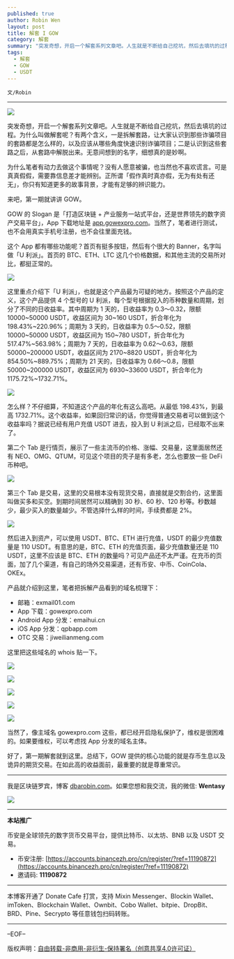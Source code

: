 ```yaml
---
published: true
author: Robin Wen
layout: post
title: 解套 I GOW
category: 解套
summary: "突发奇想，开启一个解套系列文章吧。人生就是不断给自己挖坑，然后去填坑的过程。为什么叫做解套呢？有两个含义，一是拆解套路，让大家认识到那些诈骗项目的套路都是怎么样的，以及应该从哪些角度快速识别诈骗项目；二是认识到这些套路之后，从套路中解脱出来。无意间想到的名字，细想真的是妙啊。好了，第一期解套就到这里。总结下，GOW 提供的核心功能的就是存币生息以及诡异的期货交易。在如此高的收益面前，最重要的就是尊重常识。"
tags:
  - 解套
  - GOW
  - USDT
---
```


`文/Robin`

***

![](https://cdn.dbarobin.com/bc6dgxt.png)

突发奇想，开启一个解套系列文章吧。人生就是不断给自己挖坑，然后去填坑的过程。为什么叫做解套呢？有两个含义，一是拆解套路，让大家认识到那些诈骗项目的套路都是怎么样的，以及应该从哪些角度快速识别诈骗项目；二是认识到这些套路之后，从套路中解脱出来。无意间想到的名字，细想真的是妙啊。

为什么笔者有动力去做这个事情呢？没有人愿意被骗，也当然也不喜欢谎言。可是真真假假，需要靠信息差才能辨别。正所谓「假作真时真亦假，无为有处有还无」，你只有知道更多的故事背景，才能有足够的辨识能力。

来吧，第一期就讲讲 GOW。

GOW 的 Slogan 是「打造区块链 + 产业服务一站式平台，还是世界领先的数字资产交易平台」，App 下载地址是 [app.gowexpro.com](https://app.gowexpro.com/)。当然了，笔者进行测试，也不会用真实手机号注册，也不会往里面充钱。

这个 App 都有哪些功能呢？首页有挺多按钮，然后有个很大的 Banner，名字叫做「U 利派」。首页的 BTC、ETH、LTC 这几个价格数据，和其他主流的交易所对比，都挺正常的。

![](https://cdn.dbarobin.com/wpqq8f9.png)

这里重点介绍下「U 利派」，也就是这个产品最为可疑的地方。按照这个产品的定义，这个产品提供 4 个型号的 U 利派，每个型号根据投入的币种数量和周期，划分了不同的日收益率。其中周期为 1 天的，日收益率为 0.3～0.32，限额 10000~50000 USDT，收益区间为 30~160 USDT，折合年化为 198.43%~220.96%；周期为 3 天的，日收益率为 0.5～0.52，限额 10000~50000 USDT，收益区间为 150~780 USDT，折合年化为 517.47%~563.98%；周期为 7 天的，日收益率为 0.62～0.63，限额 50000~200000 USDT，收益区间为 2170~8820 USDT，折合年化为 854.50%~889.75%；周期为 21 天的，日收益率为 0.66～0.8，限额 50000~200000 USDT，收益区间为 6930~33600 USDT，折合年化为 1175.72%~1732.71%。

![](https://cdn.dbarobin.com/04rmfms.png)

怎么样？不仔细算，不知道这个产品的年化有这么高吧。从最低 198.43%，到最高 1732.71%。这个收益率，如果回归常识的话，你觉得普通交易者可以做到这个收益率吗？据说已经有用户充值 USDT 进去，投入到 U 利派之后，已经取不出来了。

第二个 Tab 是行情页，展示了一些主流币的价格、涨幅、交易量，这里面居然还有 NEO、OMG、QTUM，可见这个项目的壳子是有多老，怎么也要放一些 DeFi 币种吧。

![](https://cdn.dbarobin.com/3eu3hvl.png)

第三个 Tab 是交易，这里的交易根本没有现货交易，直接就是交割合约，这里面叫做买多和买空。到期时间居然可以精确到 30 秒、60 秒、120 秒等。秒数越少，最少买入的数量越少。不管选择什么样的时间，手续费都是 2%。

![](https://cdn.dbarobin.com/vu1k3ef.png)

然后进入到资产，可以使用 USDT、BTC、ETH 进行充值，USDT 的最少充值数量是 110 USDT。有意思的是，BTC、ETH 的充值页面，最少充值数量还是 110 USDT，这里不应该是 BTC、ETH 的数量吗？可见产品还不太严谨。在充币的页面，加了几个渠道，有自己的场外交易渠道，还有币安、中币、CoinCola、OKEx。

产品就介绍到这里，笔者把拆解产品看到的域名梳理下：

* 邮箱：exmail01.com
* App 下载：gowexpro.com
* Android App 分发：emaihui.cn
* iOS App 分发：qpbapp.com
* OTC 交易：jiweilianmeng.com

这里把这些域名的 whois 贴一下。

![](https://cdn.dbarobin.com/6ze1lqn.png)

![](https://cdn.dbarobin.com/eohnxnu.png)

![](https://cdn.dbarobin.com/dx2xuvz.png)

![](https://cdn.dbarobin.com/4y5w3jo.png)

![](https://cdn.dbarobin.com/gvlwhcs.png)

当然了，像主域名 gowexpro.com 这些，都已经开启隐私保护了，维权是很困难的。如果要维权，可以考虑找 App 分发的域名主体。

好了，第一期解套就到这里。总结下，GOW 提供的核心功能的就是存币生息以及诡异的期货交易。在如此高的收益面前，最重要的就是尊重常识。

***

我是区块链罗宾，博客 [dbarobin.com](https://dbarobin.com/)。如果您想和我交流，我的微信: **Wentasy**

![](https://cdn.dbarobin.com/v4yywe2.png)

***

**本站推广**

币安是全球领先的数字货币交易平台，提供比特币、以太坊、BNB 以及 USDT 交易。

* 币安注册: [https://accounts.binancezh.pro/cn/register/?ref=11190872](https://accounts.binancezh.pro/cn/register/?ref=11190872)
* 邀请码: **11190872**

***

本博客开通了 Donate Cafe 打赏，支持 Mixin Messenger、Blockin Wallet、imToken、Blockchain Wallet、Ownbit、Cobo Wallet、bitpie、DropBit、BRD、Pine、Secrypto 等任意钱包扫码转账。

<center>
    <div class="--donate-button"
         data-button-id="f8b9df0d-af9a-460d-8258-d3f435445075"
    ></div>
</center>

***

–EOF–

版权声明：[自由转载-非商用-非衍生-保持署名（创意共享4.0许可证）](http://creativecommons.org/licenses/by-nc-nd/4.0/deed.zh)
